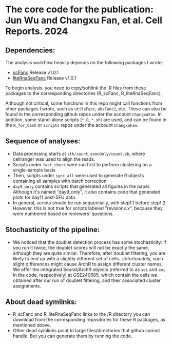 # The core code for the publication: Jun Wu and Changxu Fan, et al. Cell Reports. 2024
## Dependencies:
The analysis workflow heavily depends on the following packages I wrote:
* [scFanc](https://github.com/ChangxuFan/scFanc) Release v1.0.1
* [liteRnaSeqFanc](https://github.com/ChangxuFan/liteRnaSeqFanc) Release v1.0.1

To begin analysis, you need to copy/softlink the .R files from these packages to the corresponding directories (R_scFanc, R_liteRnaSeqFanc).

Although not critical, some functions in this repo might call functions from other packages I wrote, such as `utilsFanc`, `abaFanc2`, etc. These can also be found in the corresponding github repos under the account `ChangxuFan`. 
In addition, some stand-alone scripts (`*.R`, `*.sh`) are used, and can be found in the `R_for_bash` or `scripts` repos under the account `ChangxuFan`.

## Sequence of analyses:
* Data processing starts at `sth/count_exonOnly/count.sh`, where cellranger was used to align the reads.
* Scripts under `fast_check` were run first to perform clustering on a single-sample basis
* Then, scripts under `sync_all` were used to generate R objects containing all samples with batch correction
* `day9_only` contains scripts that generated all figures in the paper. Although it's named "day9_only", it also contains code that generated plots for day11 post-5FU data.
* In general, scripts should be run sequentially, with step1.1 before step1.2. However, this is not true for scripts labeled "revisionx.x", because they were numbered based on reviewers' questions.

## Stochasticity of the pipeline:
* We noticed that the doublet detection process has some stochasticity: if you run it twice, the doublet scores will not be exactly the same, although they are quite similar. Therefore, after doublet filtering, you are likely to end up with a slightly different set of cells. Unfortunately, such slight differences might cause ArchR to assign different cluster names. We offer the integrated Seurat/ArchR objects (referred to as `soi` and `aoi` in the code, respectively) at GSE240585, which contain the cells we obtained after our run of doublet filtering, and their associated cluster assignments.

## About dead symlinks:
* R_scFanc and R_liteRnaSeqFanc links to the /R directory you can download from the corresponding repositories for these R packages, as mentioned above.
* Other dead symlinks point to large files/directories that github cannot handle. But you can generate them by running the code.
